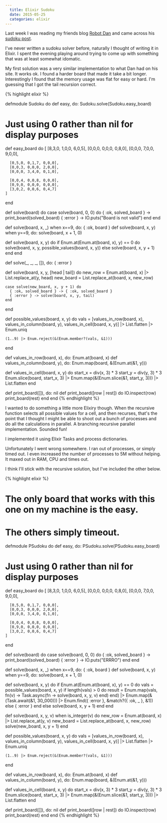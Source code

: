 ```yaml
---
  title: Elixir Sudoku
  date: 2015-05-25
  categories: elixir
---
```


Last week I was reading my friends blog [Robot Dan](http://www.robotdan.com/)
and came across his [sudoku post](http://www.robotdan.com/posts/22).

I've never written a sudoku solver before, naturally I thought of writing it in
Elixir. I spent the evening playing around trying to come up with something that
was at least somewhat idomatic.

My first solution was a very similar implementation to what Dan had on his site.
It works ok. I found a harder board that made it take a bit longer.
Interestingly I found that the memory usage was flat for easy or hard. I'm
guessing that I got the tail recursion correct.

{% highlight elixir %}

defmodule Sudoku do
  def easy, do: Sudoku.solve(Sudoku.easy_board)

  # Just using 0 rather than nil for display purposes
  def easy_board do
    [
      [8,3,0, 1,0,0, 6,0,5],
      [0,0,0, 0,0,0, 0,8,0],
      [0,0,0, 7,0,0, 9,0,0],

      [0,5,0, 0,1,7, 0,0,0],
      [0,0,3, 0,0,0, 2,0,0],
      [0,0,0, 3,4,0, 0,1,0],

      [0,0,4, 0,0,8, 0,0,0],
      [0,9,0, 0,0,0, 0,0,0],
      [3,0,2, 0,0,6, 0,4,7]
    ]
  end

  def solve(board) do
    case solve(board, 0, 0) do
      { :ok, solved_board } -> print_board(solved_board)
      { :error } -> IO.puts("Board is not valid")
    end
  end

  def solve(board, x, _) when x==9, do: { :ok, board }
  def solve(board, x, y) when y==9, do: solve(board, x + 1, 0)

  def solve(board, x, y) do
    if Enum.at(Enum.at(board, x), y) == 0 do
      solve(board, x, y, possible_values(board, x, y))
    else
      solve(board, x, y + 1)
    end
  end

  def solve(_, _, _, []), do: { :error }

  def solve(board, x, y, [head | tail]) do
    new_row = Enum.at(board, x) |> List.replace_at(y, head)
    new_board = List.replace_at(board, x, new_row)

    case solve(new_board, x, y + 1) do
      { :ok, solved_board } -> { :ok, solved_board }
      { :error } -> solve(board, x, y, tail)
    end
  end

  def possible_values(board, x, y) do
    vals = [values_in_row(board, x), values_in_column(board, y), values_in_cell(board, x, y)]
            |> List.flatten
            |> Enum.uniq

    (1..9) |> Enum.reject(&(Enum.member?(vals, &1)))
  end

  def values_in_row(board, x), do: Enum.at(board, x)
  def values_in_column(board, y), do: Enum.map(board, &(Enum.at(&1, y)))

  def values_in_cell(board, x, y) do
    start_x = div(x, 3) * 3
    start_y = div(y, 3) * 3
    Enum.slice(board, start_x, 3) |> Enum.map(&(Enum.slice(&1, start_y, 3))) |> List.flatten
  end

  def print_board([]), do: nil
  def print_board([row | rest]) do
    IO.inspect(row)
    print_board(rest)
  end
end
{% endhighlight %}

I wanted to do something a little more Elixiry though. When the recursive
function selects all possible values for a cell, and then recurses, that's the point that I thought
I might be able to shoot out a bunch of processes and do all the calculations in
parallel. A branching recursive parallel implementation. Sounded fun!

I implemented it using Elixir Tasks and process dictionaries.

Unfortunately I went wrong somewhere. I ran out of processes, or simply timed
out. I even increased the number of processes to 5M without helping. It maxed
out in RAM, CPU and times out.

I think I'll stick with the recursive solution, but I've included the other
below.

{% highlight elixir %}
# The only board that works with this one on my machine is the easy.
# The others simply timeout.
defmodule PSudoku do
  def easy, do: PSudoku.solve(PSudoku.easy_board)

  # Just using 0 rather than nil for display purposes
  def easy_board do
    [
      [8,3,0, 1,0,0, 6,0,5],
      [0,0,0, 0,0,0, 0,8,0],
      [0,0,0, 7,0,0, 9,0,0],

      [0,5,0, 0,1,7, 0,0,0],
      [0,0,3, 0,0,0, 2,0,0],
      [0,0,0, 3,4,0, 0,1,0],

      [0,0,4, 0,0,8, 0,0,0],
      [0,9,0, 0,0,0, 0,0,0],
      [3,0,2, 0,0,6, 0,4,7]
    ]
  end

  def solve(board) do
    case solve(board, 0, 0) do
      { :ok, solved_board } -> print_board(solved_board)
      { :error } -> IO.puts("ERRRO")
    end
  end

  def solve(board, x, _) when x==9, do: { :ok, board }
  def solve(board, x, y) when y==9, do: solve(board, x + 1, 0)

  def solve(board, x, y) do
    if Enum.at(Enum.at(board, x), y) == 0 do
      vals = possible_values(board, x, y)
      if length(vals) > 0 do
        result = Enum.map(vals, fn(v) -> Task.async(fn -> solve(board, x, y, v) end) end)
        |> Enum.map(&(Task.await(&1, 30_000)))
        |> Enum.find({ :error }, &match?({ :ok, _ }, &1))
      else
        { :error }
      end
    else
      solve(board, x, y + 1)
    end
  end

  def solve(board, x, y, v) when is_integer(v) do
    new_row = Enum.at(board, x) |> List.replace_at(y, v)
    new_board = List.replace_at(board, x, new_row)
    solve(new_board, x, y + 1)
  end

  def possible_values(board, x, y) do
    vals = [values_in_row(board, x), values_in_column(board, y), values_in_cell(board, x, y)]
            |> List.flatten
            |> Enum.uniq

    (1..9) |> Enum.reject(&(Enum.member?(vals, &1)))
  end

  def values_in_row(board, x), do: Enum.at(board, x)
  def values_in_column(board, y), do: Enum.map(board, &(Enum.at(&1, y)))

  def values_in_cell(board, x, y) do
    start_x = div(x, 3) * 3
    start_y = div(y, 3) * 3
    Enum.slice(board, start_x, 3) |> Enum.map(&(Enum.slice(&1, start_y, 3))) |> List.flatten
  end

  def print_board([]), do: nil
  def print_board([row | rest]) do
    IO.inspect(row)
    print_board(rest)
  end
end
{% endhighlight %}

